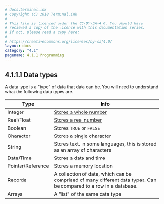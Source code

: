 ```yaml
---
# docs.terminal.ink
# Copyright (C) 2018 Terminal.ink
#
# This file is licenced under the CC-BY-SA-4.0. You should have
# recieved a copy of the licence with this documentation series.
# If not, please read a copy here:
#
# https://creativecommons.org/licenses/by-sa/4.0/
layout: docs
category: "4.1"
pagename: 4.1.1 Programming
---
```


## 4.1.1.1 Data types
A data type is a "type" of data that data can be.
You will need to understand what the following data types are.

Type              | Info
----------------- | ----------
Integer           | [Stores a whole number](4.5.1#4512-integer-numbers)
Real/Float        | [Stores a real number](4.5.1#4515-real-numbers)
Boolean           | Stores `TRUE` or `FALSE`
Character         | Stores a single character
String            | Stores text. In some languages, this is stored as an array of characters
Date/Time         | Stores a date and time
Pointer/Reference | Stores a memory location
Records           | A collection of data, which can be comprised of many different data types. Can be compared to a row in a database.
Arrays            | A "list" of the same data type

